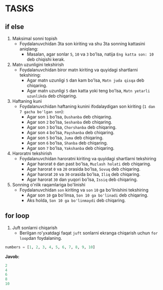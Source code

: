# TASKS

## if else
1. Maksimal sonni topish
    - Foydalanuvchidan 3ta son kiriting va shu 3ta sonning kattasini aniqlang:
        - Masalan, agar sonlar `5`, `10` va `3` bo'lsa, natija `Eng katta son: 10` deb chiqishi kerak.
2. Matn uzunligini tekshirish
    - Foydalanuvchidan biror matn kiriting va quyidagi shartlarni tekshiring:
        - Agar matn uzunligi `5` dan kam bo'lsa, `Matn juda qisqa` deb chiqaring.
        - Agar matn uzunligi `5` dan katta yoki teng bo'lsa, `Matn yetarli uzunlikda` deb chiqaring.
3. Haftaning kuni
    - Foydalanuvchidan haftaning kunini ifodalaydigan son kiriting (`1 dan 7 gacha bo'lgan son`):
        - Agar son `1` bo'lsa, `Dushanba` deb chiqaring.
        - Agar son `2` bo'lsa, `Seshanba` deb chiqaring.
        - Agar son `3` bo'lsa, `Chorshanba` deb chiqaring.
        - Agar son `4` bo'lsa, `Payshanba` deb chiqaring.
        - Agar son `5` bo'lsa, `Juma` deb chiqaring.
        - Agar son `6` bo'lsa, `Shanba` deb chiqaring.
        - Agar son `7` bo'lsa, `Yakshanba` deb chiqaring.
4. Haroratni tekshirish
    - Foydalanuvchidan haroratni kiriting va quyidagi shartlarni tekshiring
        - Agar harorat `0` dan past bo'lsa, `Muzlash holati` deb chiqaring.
        - Agar harorat `0` va `20` orasida bo'lsa, `Sovuq` deb chiqaring.
        - Agar harorat `20` va `30` orasida bo'lsa, `Iliq` deb chiqaring.
        - Agar harorat `30` dan yuqori bo'lsa, `Issiq` deb chiqaring.
5. Sonning o'nlik raqamlariga bo'linishi
    - Foydalanuvchidan `son` kiriting va `son` `10` ga bo'linishini tekshiring
        - Agar son `10` ga bo'linsa, `Son 10 ga bo'linadi` deb chiqaring.
        - Aks holda, `Son 10 ga bo'linmaydi` deb chiqaring.

## for loop

1. Juft sonlarni chiqarish
    - Berilgan ro'yxatdagi faqat `juft` sonlarni ekranga chiqarish uchun `for loop`dan foydalaning.
```python
numbers = [1, 2, 3, 4, 5, 6, 7, 8, 9, 10]
```
**Javob:**
```python
2
4
6
8
10
```